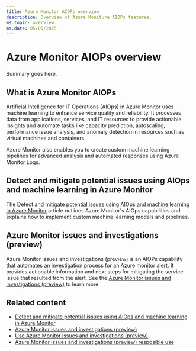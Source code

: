 ```yaml
---
title: Azure Monitor AIOPs overview
description: Overview of Azure Moniture AIOPs features.
ms.topic: overview
ms.date: 05/05/2025
---
```


# Azure Monitor AIOPs overview

Summary goes here.

## What is Azure Monitor AIOPs

Artificial Intelligence for IT Operations (AIOps) in Azure Monitor uses machine learning to enhance service quality and reliability. It processes data from applications, services, and IT resources to provide actionable insights and automate tasks like capacity prediction, autoscaling, performance issue analysis, and anomaly detection in resources such as virtual machines and containers.

Azure Monitor also enables you to create custom machine learning pipelines for advanced analysis and automated responses using Azure Monitor Logs.

## Detect and mitigate potential issues using AIOps and machine learning in Azure Monitor

The [Detect and mitigate potential issues using AIOps and machine learning in Azure Monitor](aiops-machine-learning.md) article outlines Azure Monitor's AIOps capabilities and explains how to implement custom machine learning models and pipelines.

## Azure Monitor issues and investigations (preview)

Azure Monitor issues and investigations (preview) is an AIOPs capability that automates an investigation process for an Azure monitor alert. It provides actionable information and next steps for mitigating the service issue that resulted from the alert. See the [Azure Monitor issues and investigations (preview)](aiops-issue-and-investigation-overview.md) to learn more.

## Related content

- [Detect and mitigate potential issues using AIOps and machine learning in Azure Monitor](aiops-machine-learning.md)
- [Azure Monitor issues and investigations (preview)](aiops-issue-and-investigation-overview.md)
- [Use Azure Monitor issues and investigations (preview)](aiops-issue-and-investigation-how-to.md)
- [Azure Monitor issues and investigations (preview) resposible use](aiops-issue-and-investigation-responsible-use.md)